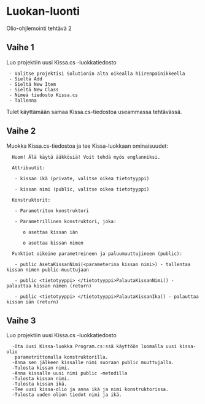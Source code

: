 # Luokan-luonti
Olio-ohjlemointi tehtävä 2

<h2>Vaihe 1 </h2>
 Luo projektiin uusi Kissa.cs -luokkatiedosto 

     - Valitse projektisi Solutionin alta oikealla hiirenpainikkeella 
     - Sieltä Add 
     - Sieltä New Item 
     - Sieltä New Class  
     - Nimeä tiedosto Kissa.cs 
     - Tallenna 

Tulet käyttämään samaa Kissa.cs-tiedostoa useammassa tehtävässä. 

<h2>Vaihe 2 </h2>

 

 Muokka Kissa.cs-tiedostoa ja tee Kissa-luokkaan ominaisuudet: 

      Huom! Älä käytä ääkkösiä! Voit tehdä myös englanniksi. 

      Attribuutit: 

       - kissan ikä (private, valitse oikea tietotyyppi) 

       - kissan nimi (public, valitse oikea tietotyyppi) 

      Konstruktorit: 

       - Parametriton konstruktori 

       - Parametrillinen konstruktori, joka: 

          o asettaa kissan iän 

          o asettaa kissan nimen 

      Funktiot oikeine parametreineen ja paluumuuttujineen (public): 

       - public AsetaKissanNimi(<parameterina kissan nimi>) - tallentaa kissan nimen public-muuttujaan 

       - public <tietotyyppi> </tietotyyppi>PalautaKissanNimi() - palauttaa kissan nimen (return) 

       - public <tietotyyppi> </tietotyyppi>PalautaKissanIka() - palauttaa kissan iän (return) 

 

<h2>Vaihe 3 </h2>
 

 

 Luo projektiin uusi Kissa.cs -luokkatiedosto 

      -Ota Uusi Kissa-luokka Program.cs:ssä käyttöön luomalla uusi kissa-olio
       parametrittomalla konstruktorilla.
      -Anna sen jälkeen kissalle nimi suoraan public muuttujalla.
      -Tulosta kissan nimi.
      -Anna kissalle uusi nimi public -metodilla
      -Tulosta kissan nimi.
      -Tulosta kissan ikä.
      -Tee uusi kissa-olio ja anna ikä ja nimi konstruktorissa.
      -Tulosta uuden olion tiedot nimi ja ikä.

 
